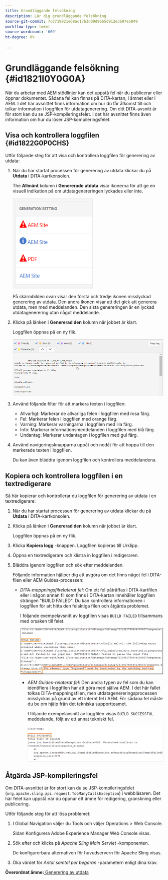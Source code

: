 ```yaml
---
title: Grundläggande felsökning
description: Lär dig grundläggande felsökning
source-git-commit: 7cd719921e68ac1763d09d9665d912e3697e5849
workflow-type: tm+mt
source-wordcount: '669'
ht-degree: 0%

---
```



# Grundläggande felsökning {#id1821I0Y0G0A}

När du arbetar med AEM stödlinjer kan det uppstå fel när du publicerar eller öppnar dokumentet. Sådana fel kan finnas på DITA-kartan, i ämnet eller i AEM. I det här avsnittet finns information om hur du får åtkomst till och tolkar information i loggfilen för utdatagenerering. Om ditt DITA-avsnitt är för stort kan du se JSP-kompileringsfelet. I det här avsnittet finns även information om hur du löser JSP-kompileringsfelet.

## Visa och kontrollera loggfilen {#id1822G0P0CHS}

Utför följande steg för att visa och kontrollera loggfilen för generering av utdata:

1. När du har startat processen för generering av utdata klickar du på **Utdata** i DITA-kartkonsolen.

   The **Allmänt** kolumn i **Genererade utdata** visar ikonerna för att ge en visuell indikation på om utdatagenereringen lyckades eller inte.

   ![](images/output-general-settings.png)

   På skärmbilden ovan visar den första och tredje ikonen misslyckad generering av utdata. Den andra ikonen visar att det gick att generera utdata, men med meddelanden. Den sista genereringen är en lyckad utdatagenerering utan något meddelande.

1. Klicka på länken i **Genererad den** kolumn när jobbet är klart.

   Loggfilen öppnas på en ny flik.

   ![](images/log-file.png)

1. Använd följande filter för att markera texten i loggfilen:
   - Allvarligt: Markerar de allvarliga felen i loggfilen med rosa färg.
   - Fel: Markerar felen i loggfilen med orange färg.
   - Varning: Markerar varningarna i loggfilen med lila färg.
   - Info: Markerar informationsmeddelanden i loggfilen med blå färg.
   - Undantag: Markerar undantagen i loggfilen med gul färg.
1. Använd navigeringsknapparna uppåt och nedåt för att hoppa till den markerade texten i loggfilen.

   Du kan även bläddra igenom loggfilen och kontrollera meddelandena.


## Kopiera och kontrollera loggfilen i en textredigerare

Så här kopierar och kontrollerar du loggfilen för generering av utdata i en textredigerare:

1. När du har startat processen för generering av utdata klickar du på **Utdata** i DITA-kartkonsolen.

1. Klicka på länken i **Genererad den** kolumn när jobbet är klart.

   Loggfilen öppnas på en ny flik.

1. Klicka **Kopiera logg** -knappen. Loggfilen kopieras till Urklipp.
1. Öppna en textredigerare och klistra in loggfilen i redigeraren.

1. Bläddra igenom loggfilen och sök efter meddelanden.

   Följande information hjälper dig att avgöra om det finns något fel i DITA-filen eller AEM Guides-processen:

   - *DITA-mappningsfilrelaterat fel*: Om ett fel påträffas i DITA-kartfilen eller i någon annan fil som finns i DITA-kartan innehåller loggfilen strängen &quot;BUILD FAILED&quot;. Du kan kontrollera informationen i loggfilen för att hitta den felaktiga filen och åtgärda problemet.

      I följande exempelavsnitt av loggfilen visas `BUILD FAILED` tillsammans med orsaken till felet.

      ![](images/dita-error-in-log-file.png)

      - *AEM Guides-relaterat fel*: Den andra typen av fel som du kan identifiera i loggfilen har att göra med själva AEM. I det här fallet tolkas DITA-mappningsfilen, men utdatagenereringsprocessen misslyckas på grund av ett internt fel i AEM. För sådana fel måste du be om hjälp från det tekniska supportteamet.

         I följande exempelavsnitt av loggfilen visas `BUILD SUCCESSFUL` meddelande, följt av ett annat tekniskt fel.

         ![](images/process-error-in-log-file.png)


## Åtgärda JSP-kompileringsfel

Om DITA-avsnittet är för stort kan du se JSP-kompileringsfelet \(`org.apache.sling.api.request.TooManyCallsException`\) i webbläsaren. Det här felet kan uppstå när du öppnar ett ämne för redigering, granskning eller publicering.

Utför följande steg för att lösa problemet:

1. I Global Navigation väljer du Tools och väljer Operations \> Web Console.

   Sidan Konfigurera Adobe Experience Manager Web Console visas.

1. Sök efter och klicka på *Apache Sling Main Servlet* -komponenten.

   De konfigurerbara alternativen för huvudservern för Apache Sling visas.

1. Öka värdet för *Antal samtal per begäran* -parametern enligt dina krav.


**Överordnat ämne:**[ Generering av utdata](generate-output.md)

